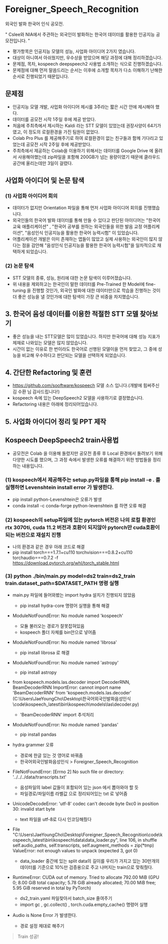 # Foreigner_Speech_Recognition
외국인 발화 한국어 인식 공모전.

" Cslee와 NIA에서 주관하는 외국인이 발화하는 한국어 데이터를 활용한 인공지능 공모전입니다. "
- 평가항목은 인공지능 모델의 성능, 사업화 아이디어 2가지 였습니다.
- 대상이 아니여서 아쉬웠지만, 우수상을 받았으며 해당 과정에 대해 정리하겠습니다.
- 문제점, 목차, kospeech deepspeech2 사용법 소개하는 식으로 진행하겠습니다.
- 문제점에 대해 먼저 말씀드리는 순서는 이후에 소개할 목차가 다소 이해하기 난해한 순서로 진행되었기 때문입니다.

## 문제점
- 인공지능 모델 개발, 사업화 아이디어 제시를 3주라는 짧은 시간 안에 제시해야 했다.
- 데이터를 공모전 시작 1주일 후에 제공 받았다.
- 처음에 주최측에서 제시하는 Kaldi 라는 STT 모델이 있었는데 권장사양이 64기가 였고, 이 정도의 로컬환경을 가진 팀원이 없었다.
- Colab Pro Plus 를 제공해주기로 하여 로컬환경이 없는 친구들과 함께 기다리고 있었는데 공모전 시작 2주일 후에 제공받았다.
- 주최측에서 제공하는 Colab을 이용하기 위해서는 데이터를 Google Drive 에 올려서 사용해야했는데 zip파일을 포함해 200GB가 넘는 용량이였기 때문에 클라우드 공간에 올리는데만 3일이 걸렸다.


## 사업화 아이디어 및 논문 탐색
### (1) 사업화 아이디어 회의
- 데이터가 없지만 Orientation 파일을 통해 먼저 사업화 아이디어 회의를 진행했습니다.
- 외국인들의 한국어 발화 데이터를 통해 만들 수 있다고 판단된 아이디어는 "한국어 교육 애플리케이션" , "한국어 공부를 원하는 외국인들을 위한 발음 교정 어플리케이션", "음성인식 인공지능을 활용한 한국어 능력시험" 이 있었습니다.
- 어플리케이션 개발은 이미 존재하는 앱들이 많았고 실제 사용하는 외국인이 많지 않다는 점을 감안해 "음성인식 인공지능을 활용한 한국어 능력시험"을 일차적으로 채택하게 되었습니다.
### (2) 논문 탐색
- STT 모델의 종류, 성능, 원리에 대한 논문 탐색이 이루어졌습니다.
- 위 내용을 제외하고는 한국인이 말한 데이터를 Pre-Trained 한 Model에 fine-tuning 을 진행할 것인가, 외국인 발화에 대한 데이터만으로 학습을 진행하는 것이 더 좋은 성능을 낼 것인가에 대한 탐색이 가장 큰 비중을 차지했습니다.
## 3. 한국어 음성 데이터를 이용한 적절한 STT 모델 찾아보기
- 좋은 성능을 내는 STT모델은 많이 있었습니다. 하지만 한국어에 대해 성능 지표가 제재로 나와있는 모델은 많지 않았습니다.
- 시간이 없는 이유로 한 번이라도 한국어로 선행된 모델이을 먼저 찾았고, 그 중에 성능을 비교해 우수하다고 판단되는 모델을 선택하게 되었습니다.
## 4. 간단한 Refactoring 및 훈련
- https://github.com/sooftware/kospeech 모델 소스 입니다.(개발에 힘써주신 김 수환 님 감사드립니다!)
- kospeech 속에 있는 DeepSpeech2 모델을 사용하기로 결정했습니다.
- Refactoring 내용은 아래에 정리되어있습니다.
## 5. 사업화 아이디어 정리 및 PPT 제작

## Kospeech DeepSpeech2 train사용법
- 공모전은 Colab 을 이용해 돌렸지만 공모전 종류 후 Local 환경에서 돌려보기 위해 다양한 시도를 했으며, 그 과정 속에서 발생한 오류를 해결하기 위한 방법들을 정리하는 내용입니다.
### (1) kospeech에서 제공해주는 setup.py파일을 통해 pip install -e . 를 실행하면 Levenshtein install error 가 발생한다.
 - pip install python-Levenshtein은 오류가 발생
 - conda install -c conda-forge python-levenshtein 를 하면 오류 해결
### (2) kospeech의 setup파일에 있는 pytorch 버전은 나의 로컬 환경인 rtx 3070ti, cuda 11.2 버전과 호환이 되지않아 pytorch만 cuda호환이 되는 버전으로 재설치 진행
- 나의 환경과 같은 경우 아래 코드로 해결
- pip install torch===1.7.1+cu110 torchvision===0.8.2+cu110 torchaudio===0.7.2 -f https://download.pytorch.org/whl/torch_stable.html 
### (3) python ./bin/main.py model=ds2 train=ds2_train train.dataset_path=$DATASET_PATH 명령 실행 
- main.py 파일에 들어와봤는 import hydra 설치가 진행되지 않았음
  - pip install hydra-core 명령어 실행을 통해 해결
  
- ModuleNotFoundError: No module named 'kospeech'
   - 모듈 불러오는 경로가 잘못잡혀있음
   - kospeech 폴더 자체를 bin안으로 넣어줌
   
- ModuleNotFoundError: No module named 'librosa'
   - pip install librosa 로 해결
   
- ModuleNotFoundError: No module named 'astropy'
   - pip install astropy
   
- from kospeech.models.las.decoder import DecoderRNN, BeamDecoderRNN
ImportError: cannot import name 'BeamDecoderRNN' from 'kospeech.models.las.decoder' (C:\Users\JaeYoungCho\Desktop\한국어외국인발화음성인식\code\kospeech_latest\bin\kospeech\models\las\decoder.py)
   - 'BeamDecoderRNN' import 추석처리
   
- ModuleNotFoundError: No module named 'pandas'
  - pip install pandas
  
- hydra grammer 오류
  - 경로에 한글 있는 것 영어로 바꿔줌 
  - 한국어외국인발화음성인식 > Foreigner_Speech_Recognition
  
- FileNotFoundError: [Errno 2] No such file or directory: '../../../data/transcripts.txt'
  - 음성파일의 label 값들이 포함되어 있는 json 에서 뽑아와야 할 듯
  - 파일경로/파일이름 라벨값 으로 정리되어있는 txt 로 넣어줌
  
- UnicodeDecodeError: 'utf-8' codec can't decode byte 0xc0 in position 30: invalid start byte
  - text 파일을 utf-8로 다시 인코딩해줬다

- File "C:\Users\JaeYoungCho\Desktop\Foreigner_Speech_Recognition\code\kospeech_latest\bin\kospeech\data\data_loader.py", line 106, in shuffle
    self.audio_paths, self.transcripts, self.augment_methods = zip(*tmp)
ValueError: not enough values to unpack (expected 3, got 0)
  - data_loader 중간에 있는 split data의 길이를 우리가 가지고 있는 30만개의 데이터를 기준으로 10%만 검증용으로 주고 나머지는 train으로 맞춰줬다.

- RuntimeError: CUDA out of memory. Tried to allocate 792.00 MiB (GPU 0; 8.00 GiB total capacity; 5.78 GiB already allocated; 70.00 MiB free; 5.95 GiB reserved in total by PyTorch)
  - ds2_train.yaml 파일찾아서 batch_size 줄여주기
  - import gc   ,   gc.collect() ,   torch.cuda.empty_cache() 명령어 실행

- Audio is None Error 가 발생한다. 
  - 경로 설정 제대로 해주기

> Train 성공!
